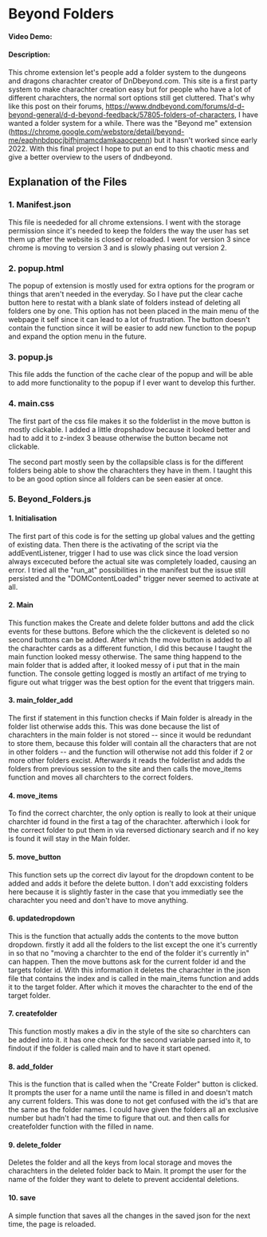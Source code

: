 # Beyond Folders
#### Video Demo:  <URL HERE>
#### Description:
This chrome extension let's people add a folder system to the dungeons and dragons charachter creator of DnDbeyond.com. This site is a first party system to make charachter creation easy but for people who have a lot of different charachters, the normal sort options still get cluttered. That's why like this post on their forums, https://www.dndbeyond.com/forums/d-d-beyond-general/d-d-beyond-feedback/57805-folders-of-characters, I have wanted a folder system for a while. There was the "Beyond me" extension (https://chrome.google.com/webstore/detail/beyond-me/eaphnbdppcjbifhjmamcdamkaaocpenn) but it hasn't worked since early 2022. With this final project I hope to put an end to this chaotic mess and give a better overview to the users of dndbeyond. 


## Explanation of the Files
### 1. Manifest.json
This file is neededed for all chrome extensions.  I went with the storage permission since it's needed to keep the folders the way the user has set them up after the website is closed or reloaded. I went for version 3 since chrome is moving to version 3 and is slowly phasing out version 2.

### 2. popup.html
The popup of extension is mostly used for extra options for the program or things that aren't needed in the everyday. So I have put the clear cache button here to restat with a blank slate of folders instead of deleting all folders one by one. This option has not been placed in the main menu of the webpage it self since it can lead to a lot of frustration. The button doesn't contain the function since it will be easier to add new function to the popup and expand the option menu in the future.

### 3. popup.js
This file adds the function of the cache clear of the popup and will be able to add more functionality to the popup if I ever want to develop this further.


### 4. main.css
The first part of the css file makes it so the folderlist in the move button is mostly clickable. I added a little dropshadow because it looked better and had to add it to z-index 3 beause otherwise the button became not clickable.

The second part mostly seen by the collapsible class is for the different folders being able to show the charachters they have in them. I taught this to be an good option since all folders can be seen easier at once. 


### 5. Beyond_Folders.js
#### 1. Initialisation
The first part of this code is for the setting up global values and the getting of existing data. Then there is the activating of the script via the addEventListener, trigger I had to use was click since the load version always excecuted before the actual site was completely loaded, causing an error. I tried all the "run_at" possibilities in the manifest but the issue still persisted and the "DOMContentLoaded" trigger never seemed to activate at all.

#### 2. Main
This function makes the Create and delete folder buttons and add the click events for these buttons. Before which the the clickevent is deleted so no second buttons can be added. After which the move button is added to all the charachter cards as a different function, I did this because I taught the main function looked messy otherwise. The same thing happend to the main folder that is added after, it looked messy of i put that in the main function. The console getting logged is mostly an artifact of me trying to figure out what trigger was the best option for the event that triggers main.

#### 3. main_folder_add
The first if statement in this function checks if Main folder is already in the folder list otherwise adds this. This was done because the list of charachters in the main folder is not stored -- since it would be redundant to store them, because this folder will contain all the characters that are not in other folders -- and the function will otherwise not add this folder if 2 or more other folders excist. Afterwards it reads the folderlist and adds the folders from previous session to the site and then calls the move_items function and moves all charchters to the correct folders. 

#### 4. move_items
To find the correct charchter, the only option is really to look at their unique charchter id found in the first a tag of the charachter. afterwhich i look for the correct folder to put them in via reversed dictionary search and if no key is found it will stay in the Main folder.

#### 5. move_button
This function sets up the correct div layout for the dropdown content to be added and adds it before the delete button. I don't add exxcisting folders here because it is slightly faster in the case that you immediatly see the charachter you need and don't have to move anything.

#### 6. updatedropdown
This is the function that actually adds the contents to the move button dropdown. firstly it add all the folders to the list except the one it's currently in so that no "moving a charchter to the end of the folder it's currently in" can happen. Then the move buttons ask for the current folder id and the targets folder id. With this information it deletes the charachter in the json file that contains the index and is called in the main_items function and adds it to the target folder. After which it moves the charachter to the end of the target folder.

#### 7. createfolder
This function mostly makes a div in the style of the site so charchters can be added into it. it has one check for the second variable parsed into it, to findout if the folder is called main and to have it start opened.

#### 8. add_folder
This is the function that is called when the "Create Folder" button is clicked. It prompts the user for a name until the name is filled in and doesn't match any current folders. This was done to not get confused with the id's that are the same as the folder names. I could have given the folders all an exclusive number but hadn't had the time to figure that out. and then calls for createfolder function with the filled in name.
#### 9. delete_folder
Deletes the folder and all the keys from local storage and moves the charachters in the deleted folder back to Main. It prompt the user for the name of the folder they want to delete to prevent accidental deletions.
#### 10. save
A simple function that saves all the changes in the saved json for the next time, the page is reloaded.
